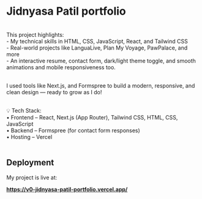# Jidnyasa Patil portfolio
<br>
This project highlights:
<br>
- My technical skills in HTML, CSS, JavaScript, React, and Tailwind CSS<br>
- Real-world projects like LanguaLive, Plan My Voyage, PawPalace, and more<br>
- An interactive resume, contact form, dark/light theme toggle, and smooth animations and mobile responsiveness too. 
<br><br>

I used tools like Next.js, and Formspree to build a modern, responsive, and clean design — ready to grow as I do!<br><br>

💡 Tech Stack:<br>
• Frontend – React, Next.js (App Router), Tailwind CSS, HTML, CSS, JavaScript<br>
• Backend – Formspree (for contact form responses) <br>
• Hosting – Vercel<br><br>

## Deployment

My project is live at:

**https://v0-jidnyasa-patil-portfolio.vercel.app/**
